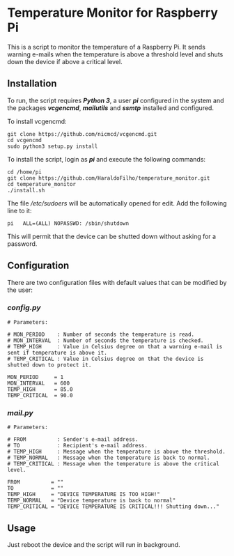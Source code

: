 # Temperature Monitor for Raspberry Pi

This is a script to monitor the temperature of a Raspberry Pi. It sends warning e-mails when the temperature is above a threshold level and shuts down the device if above a critical level.

## Installation

To run, the script requires **_Python 3_**, a user **_pi_** configured in the system and the packages **_vcgencmd_**, **_mailutils_** and **_ssmtp_** installed and configured.

To install vcgencmd:

```
git clone https://github.com/nicmcd/vcgencmd.git
cd vcgencmd
sudo python3 setup.py install
```

To install the script, login as **_pi_** and execute the following commands: 

```
cd /home/pi
git clone https://github.com/HaraldoFilho/temperature_monitor.git
cd temperature_monitor
./install.sh
```

The file _/etc/sudoers_ will be automatically opened for edit. Add the following line to it:

```
pi   ALL=(ALL) NOPASSWD: /sbin/shutdown
```

This will permit that the device can be shutted down without asking for a password.

## Configuration

There are two configuration files with default values that can be modified by the user:

### _config.py_

```
# Parameters:

# MON_PERIOD    : Number of seconds the temperature is read. 
# MON_INTERVAL  : Number of seconds the temperature is checked. 
# TEMP_HIGH     : Value in Celsius degree on that a warning e-mail is sent if temperature is above it.
# TEMP_CRITICAL : Value in Celsius degree on that the device is shutted down to protect it.

MON_PERIOD     = 1
MON_INTERVAL   = 600
TEMP_HIGH      = 85.0
TEMP_CRITICAL  = 90.0
```

### _mail.py_

```
# Parameters:

# FROM          : Sender's e-mail address. 
# TO            : Recipient's e-mail address.
# TEMP_HIGH     : Message when the temperature is above the threshold. 
# TEMP_NORMAL   : Message when the temperature is back to normal. 
# TEMP_CRITICAL : Message when the temperature is above the critical level. 

FROM          = ""
TO            = ""
TEMP_HIGH     = "DEVICE TEMPERATURE IS TOO HIGH!"
TEMP_NORMAL   = "Device temperature is back to normal"
TEMP_CRITICAL = "DEVICE TEMPERATURE IS CRITICAL!!! Shutting down..."
```

## Usage

Just reboot the device and the script will run in background.


